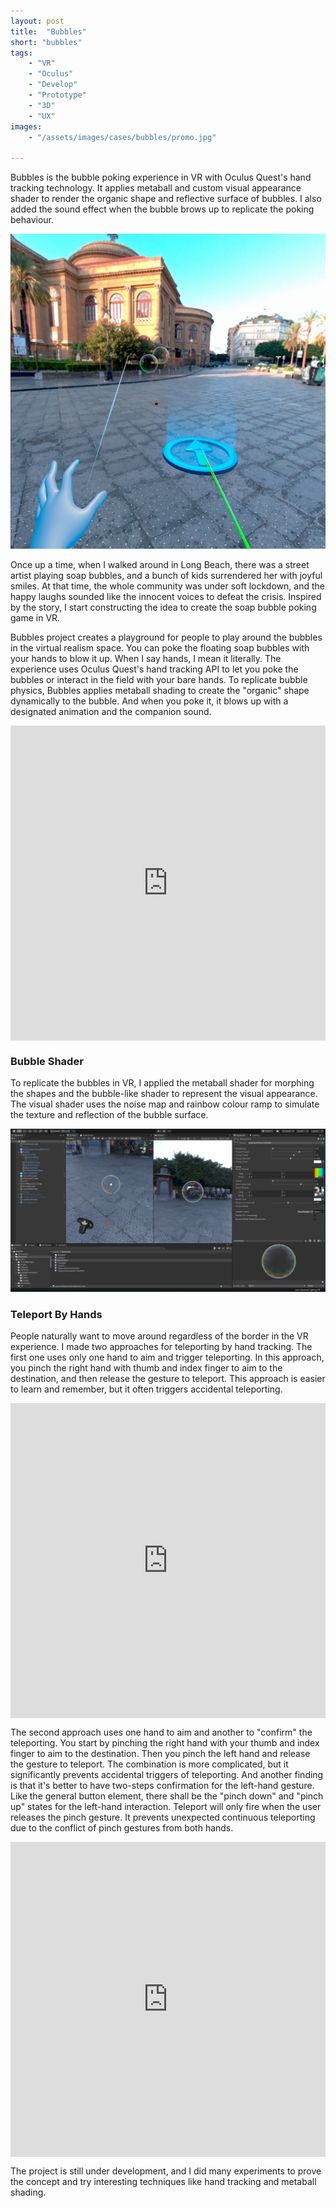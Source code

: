 ```yaml
---
layout: post
title:  "Bubbles"
short: "bubbles"
tags:
    - "VR"
    - "Oculus"
    - "Develop"
    - "Prototype"
    - "3D"
    - "UX"
images: 
    - "/assets/images/cases/bubbles/promo.jpg"

---
```

<!--summary-->

Bubbles is the bubble poking experience in VR with Oculus Quest's hand tracking technology. It applies metaball and custom visual appearance shader to render the organic shape and reflective surface of bubbles. I also added the sound effect when the bubble brows up to replicate the poking behaviour.

<!--more-->
![Play bubbles in VR and have fun](/assets/images/cases/bubbles/screenshot.jpg)

Once up a time, when I walked around in Long Beach, there was a street artist playing soap bubbles, and a bunch of kids surrendered her with joyful smiles. At that time, the whole community was under soft lockdown, and the happy laughs sounded like the innocent voices to defeat the crisis. Inspired by the story, I start constructing the idea to create the soap bubble poking game in VR. 

Bubbles project creates a playground for people to play around the bubbles in the virtual realism space. You can poke the floating soap bubbles with your hands to blow it up. When I say hands, I mean it literally. The experience uses Oculus Quest's hand tracking API to let you poke the bubbles or interact in the field with your bare hands. To replicate bubble physics, Bubbles applies metaball shading to create the "organic" shape dynamically to the bubble. And when you poke it, it blows up with a designated animation and the companion sound. 

<div style="padding:100% 0 0 0;position:relative;" class="video-embed"><iframe src="https://player.vimeo.com/video/454488518?color=c9ff23&byline=0&portrait=0" style="position:absolute;top:0;left:0;width:100%;height:100%;" frameborder="0" allow="autoplay; fullscreen" allowfullscreen></iframe></div><script src="https://player.vimeo.com/api/player.js"></script>

### Bubble Shader

To replicate the bubbles in VR, I applied the metaball shader for morphing the shapes and the bubble-like shader to represent the visual appearance. The visual shader uses the noise map and rainbow colour ramp to simulate the texture and reflection of the bubble surface.

![Bubble Shader](/assets/images/cases/bubbles/shader.png)

### Teleport By Hands

People naturally want to move around regardless of the border in the VR experience. I made two approaches for teleporting by hand tracking. The first one uses only one hand to aim and trigger teleporting. In this approach, you pinch the right hand with thumb and index finger to aim to the destination, and then release the gesture to teleport. This approach is easier to learn and remember, but it often triggers accidental teleporting.

<div style="padding:100% 0 0 0;position:relative;" class="video-embed"><iframe src="https://player.vimeo.com/video/454514195?color=c9ff23&byline=0&portrait=0" style="position:absolute;top:0;left:0;width:100%;height:100%;" frameborder="0" allow="autoplay; fullscreen" allowfullscreen></iframe></div><script src="https://player.vimeo.com/api/player.js"></script>

The second approach uses one hand to aim and another to "confirm" the teleporting. You start by pinching the right hand with your thumb and index finger to aim to the destination. Then you pinch the left hand and release the gesture to teleport. The combination is more complicated, but it significantly prevents accidental triggers of teleporting. And another finding is that it's better to have two-steps confirmation for the left-hand gesture. Like the general button element, there shall be the "pinch down" and "pinch up" states for the left-hand interaction. Teleport will only fire when the user releases the pinch gesture. It prevents unexpected continuous teleporting due to the conflict of pinch gestures from both hands.

<div style="padding:100% 0 0 0;position:relative;" class="video-embed"><iframe src="https://player.vimeo.com/video/454520569?color=c9ff23&byline=0&portrait=0" style="position:absolute;top:0;left:0;width:100%;height:100%;" frameborder="0" allow="autoplay; fullscreen" allowfullscreen></iframe></div><script src="https://player.vimeo.com/api/player.js"></script>

The project is still under development, and I did many experiments to prove the concept and try interesting techniques like hand tracking and metaball shading.